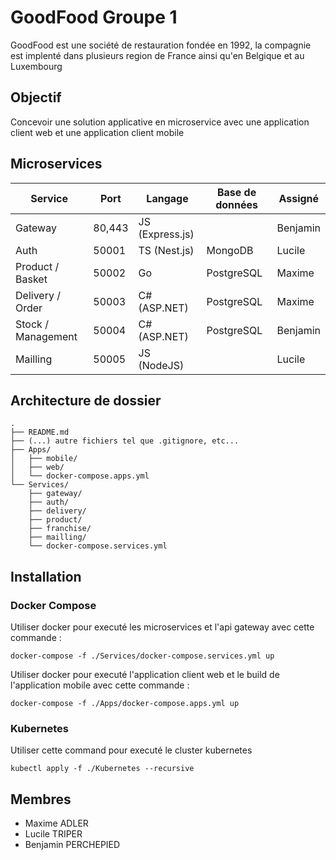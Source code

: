 # GoodFood Groupe 1

GoodFood est une société de restauration fondée en 1992, la compagnie est implenté dans plusieurs region de France ainsi qu'en Belgique et au Luxembourg 

## Objectif

Concevoir une solution applicative en microservice avec une application client web et une application client mobile

## Microservices

| Service            | Port   | Langage         | Base de données | Assigné  |
| ------------------ | ------ | --------------- | --------------- | -------- |
| Gateway            | 80,443 | JS (Express.js) |                 | Benjamin |
| Auth               | 50001  | TS (Nest.js)    | MongoDB         | Lucile   |
| Product / Basket   | 50002  | Go              | PostgreSQL      | Maxime |
| Delivery / Order   | 50003  | C# (ASP.NET)    | PostgreSQL      | Maxime   |
| Stock / Management | 50004  | C# (ASP.NET)    | PostgreSQL      | Benjamin |
| Mailling           | 50005  | JS (NodeJS)     |                 | Lucile   |

## Architecture de dossier

```
.
├── README.md
├── (...) autre fichiers tel que .gitignore, etc...
├── Apps/
│   ├── mobile/
│   ├── web/
│   └── docker-compose.apps.yml
└── Services/
    ├── gateway/
    ├── auth/
    ├── delivery/
    ├── product/
    ├── franchise/
    ├── mailling/
    └── docker-compose.services.yml
```

## Installation

### Docker Compose

Utiliser docker pour executé les microservices et l'api gateway avec cette commande :

```shell
docker-compose -f ./Services/docker-compose.services.yml up
```

Utiliser docker pour executé l'application client web et le build de l'application mobile avec cette commande :

```shell
docker-compose -f ./Apps/docker-compose.apps.yml up
```

### Kubernetes

Utiliser cette command pour executé le cluster kubernetes
```shell
kubectl apply -f ./Kubernetes --recursive
```

## Membres

+ Maxime ADLER
+ Lucile TRIPER
+ Benjamin PERCHEPIED
